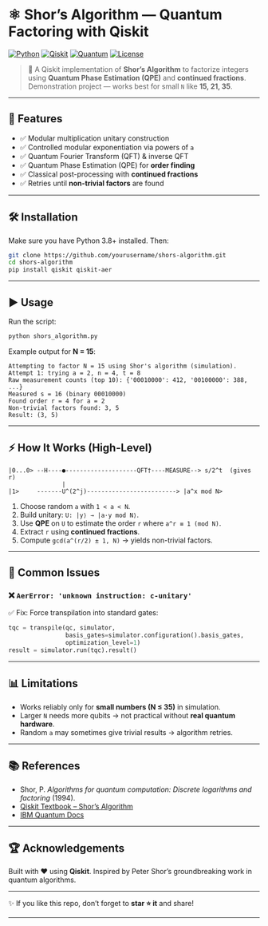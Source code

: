 # ⚛️ Shor’s Algorithm — Quantum Factoring with Qiskit

[![Python](https://img.shields.io/badge/python-3.8+-blue.svg)](https://www.python.org/)
[![Qiskit](https://img.shields.io/badge/Qiskit-Latest-purple.svg)](https://qiskit.org/)
[![Quantum](https://img.shields.io/badge/Quantum-Computing-ff69b4.svg)](https://en.wikipedia.org/wiki/Shor%27s_algorithm)
[![License](https://img.shields.io/badge/License-MIT-green.svg)](LICENSE)

> 🔑 A Qiskit implementation of **Shor’s Algorithm** to factorize integers using **Quantum Phase Estimation (QPE)** and **continued fractions**.
> Demonstration project — works best for small `N` like **15, 21, 35**.

---

## 🚀 Features

* ✅ Modular multiplication unitary construction
* ✅ Controlled modular exponentiation via powers of `a`
* ✅ Quantum Fourier Transform (QFT) & inverse QFT
* ✅ Quantum Phase Estimation (QPE) for **order finding**
* ✅ Classical post-processing with **continued fractions**
* ✅ Retries until **non-trivial factors** are found

---

## 🛠️ Installation

Make sure you have Python 3.8+ installed. Then:

```bash
git clone https://github.com/yourusername/shors-algorithm.git
cd shors-algorithm
pip install qiskit qiskit-aer
```

---

## ▶️ Usage

Run the script:

```bash
python shors_algorithm.py
```

Example output for **N = 15**:

```text
Attempting to factor N = 15 using Shor's algorithm (simulation).
Attempt 1: trying a = 2, n = 4, t = 8
Raw measurement counts (top 10): {'00010000': 412, '00100000': 388, ...}
Measured s = 16 (binary 00010000)
Found order r = 4 for a = 2
Non-trivial factors found: 3, 5
Result: (3, 5)
```

---

## ⚡ How It Works (High-Level)

```
|0...0> --H----●--------------------QFT†----MEASURE--> s/2^t  (gives r)
               |   
|1>     -------U^(2^j)-------------------------> |a^x mod N>
```

1. Choose random `a` with `1 < a < N`.
2. Build unitary: `U: |y⟩ → |a·y mod N⟩`.
3. Use **QPE** on `U` to estimate the order `r` where `a^r ≡ 1 (mod N)`.
4. Extract `r` using **continued fractions**.
5. Compute `gcd(a^(r/2) ± 1, N)` → yields non-trivial factors.

---

## 🧩 Common Issues

### ❌ `AerError: 'unknown instruction: c-unitary'`

✅ Fix: Force transpilation into standard gates:

```python
tqc = transpile(qc, simulator,
                basis_gates=simulator.configuration().basis_gates,
                optimization_level=1)
result = simulator.run(tqc).result()
```

---

## 📊 Limitations

* Works reliably only for **small numbers (N ≤ 35)** in simulation.
* Larger `N` needs more qubits → not practical without **real quantum hardware**.
* Random `a` may sometimes give trivial results → algorithm retries.

---

## 📚 References

* Shor, P. *Algorithms for quantum computation: Discrete logarithms and factoring* (1994).
* [Qiskit Textbook – Shor’s Algorithm](https://qiskit.org/textbook/ch-algorithms/shor.html)
* [IBM Quantum Docs](https://quantum-computing.ibm.com/)

---

## 🏆 Acknowledgements

Built with ❤️ using **Qiskit**. Inspired by Peter Shor’s groundbreaking work in quantum algorithms.

---

✨ If you like this repo, don’t forget to **star ⭐ it** and share!

---

